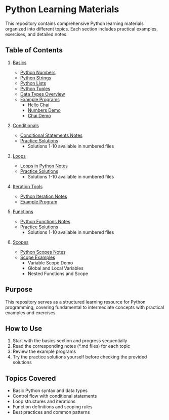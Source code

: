 # Python Learning Materials

This repository contains comprehensive Python learning materials organized into different topics. Each section includes practical examples, exercises, and detailed notes.

## Table of Contents

1. [Basics](01_basics/)
   - [Python Numbers](01_basics/python_numbers_notes.md)
   - [Python Strings](01_basics/python_strings_notes.md)
   - [Python Lists](01_basics/python_lists_notes.md)
   - [Python Tuples](01_basics/python_tuples_notes.md)
   - [Data Types Overview](01_basics/datatypes.md)
   - [Example Programs](01_basics/)
     - [Hello Chai](01_basics/hello_chai.py)
     - [Numbers Demo](01_basics/numbers.py)
     - [Chai Demo](01_basics/chai.py)

2. [Conditionals](02_conditionals/)
   - [Conditional Statements Notes](02_conditionals/python_conditionals_notes.md)
   - [Practice Solutions](02_conditionals/)
     - Solutions 1-10 available in numbered files

3. [Loops](03_loops/)
   - [Loops in Python Notes](03_loops/python_loops_notes.md)
   - [Practice Solutions](03_loops/)
     - Solutions 1-10 available in numbered files

4. [Iteration Tools](04_iteration_tools/)
   - [Python Iteration Notes](04_iteration_tools/python_iteration_notes.md)
   - [Example Program](04_iteration_tools/chai.py)

5. [Functions](05_functions/)
   - [Python Functions Notes](05_functions/python_functions_notes.md)
   - [Practice Solutions](05_functions/)
     - Solutions 1-10 available in numbered files

6. [Scopes](06_scopes/)
   - [Python Scopes Notes](06_scopes/python_scopes_notes.md)
   - [Scope Examples](06_scopes/)
     - Variable Scope Demo
     - Global and Local Variables
     - Nested Functions and Scope

## Purpose

This repository serves as a structured learning resource for Python programming, covering fundamental to intermediate concepts with practical examples and exercises.

## How to Use

1. Start with the basics section and progress sequentially
2. Read the corresponding notes (*.md files) for each topic
3. Review the example programs
4. Try the practice solutions yourself before checking the provided solutions

## Topics Covered

- Basic Python syntax and data types
- Control flow with conditional statements
- Loop structures and iterations
- Function definitions and scoping rules
- Best practices and common patterns